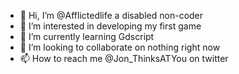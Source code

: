 - 👋 Hi, I’m @Afflictedlife a disabled non-coder
- 👀 I’m interested in developing my first game
- 🌱 I’m currently learning Gdscript
- 💞️ I’m looking to collaborate on nothing right now
- 📫 How to reach me @Jon_ThinksATYou on twitter

<!---
Afflictedlife/Afflictedlife is a ✨ special ✨ repository because its `README.md` (this file) appears on your GitHub profile.
You can click the Preview link to take a look at your changes.
--->
